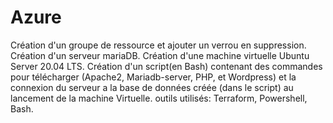 # Azure
Création d'un groupe de ressource et ajouter un verrou en suppression.
Création d'un serveur mariaDB.
Création d'une machine virtuelle Ubuntu Server 20.04 LTS.
Création d'un script(en Bash) contenant des commandes pour télécharger (Apache2, Mariadb-server, PHP, et Wordpress) et la connexion du serveur a la base de données créée (dans le script) au lancement de la machine Virtuelle.
outils utilisés: Terraform, Powershell, Bash.
